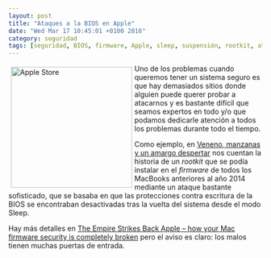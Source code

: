 ```yaml
---
layout: post
title: "Ataques a la BIOS en Apple"
date: "Wed Mar 17 10:45:01 +0100 2016"
category: seguridad
tags: [seguridad, BIOS, firmware, Apple, sleep, suspensión, rootkit, ataque]
---
```






<a href="https://www.flickr.com/photos/fernand0/4323230484" title="Apple Store"><img src="https://c1.staticflickr.com/5/4024/4323230484_829e5bba4f_m.jpg" width="240"  alt="Apple Store" style="float:left; margin:5px"></a>
Uno de los problemas cuando queremos tener un sistema seguro es que hay demasiados sitios donde alguien puede querer probar a atacarnos y es bastante difícil que seamos expertos en todo y/o que podamos dedicarle atención a todos los problemas durante todo el tiempo.

Como ejemplo, en [Veneno, manzanas y un amargo despertar](http://unaaldia.hispasec.com/2015/05/veneno-manzanas-y-un-amargo-despertar.html) nos cuentan la historia de un *rootkit* que se podía instalar en el *firmware* de todos los MacBooks anteriores al año 2014 mediante un ataque bastante sofisticado, que se basaba en que las protecciones contra escritura de la BIOS se encontraban desactivadas tras la vuelta del sistema desde el modo Sleep.

Hay más detalles en [The Empire Strikes Back Apple – how your Mac firmware security is completely broken](https://reverse.put.as/2015/05/29/the-empire-strikes-back-apple-how-your-mac-firmware-security-is-completely-broken/) pero el aviso es claro: los malos tienen muchas puertas de entrada.
